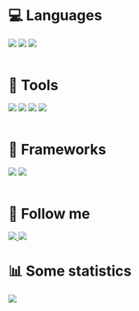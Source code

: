# 💻 Languages
<div align="left">
    <img src="https://img.shields.io/badge/-python-090909?style=for-the-badge&logo=python&logoColor=06D001"/>
    <img src="https://img.shields.io/badge/-C++-090909?style=for-the-badge&logo=C%2b%2b&logoColor=10439F" />
    <img src="https://img.shields.io/badge/-kotlin-090909?style=for-the-badge&logo=kotlin&logoColor=B125EA" />
</div> <br />

# 🔧 Tools
<div align="left">
    <img src="https://img.shields.io/badge/-git-4535C1?style=for-the-badge&logo=git&logoColor=FF8C00" />
    <img src="https://img.shields.io/badge/-firebase-323330?style=for-the-badge&logo=firebase&logoColor=F0E68C" />
    <img src="https://img.shields.io/badge/-latex-090909?style=for-the-badge&logo=latex&logoColor=179BAE" />
    <img src="https://img.shields.io/badge/-obsidian-090909?style=for-the-badge&logo=obsidian&logoColor=A88BFA" />
</div> <br />

# 👾 Frameworks
<div align="left">
    <img src="https://img.shields.io/badge/-qt-4535C1?style=for-the-badge&logo=qt&logoColor=00FF00" />
    <img src="https://img.shields.io/badge/-android-20232A?style=for-the-badge&logo=android" />
</div> <br />

# 📲 Follow me
<div align="left">
    <a href="https://t.me/Nep_pasha/">
        <img src="https://img.shields.io/badge/-telegram-090909?style=for-the-badge&logo=telegram" />
    </a>
    <a href="https://leetcode.com/u/GNU_nan0_machine_s0n/">
        <img src="https://img.shields.io/badge/-leetcode-090909?style=for-the-badge&logo=leetcode" />
    </a>
</div>

# 📊 Some statistics
<div align="left">
    <img src="https://github-profile-summary-cards.vercel.app/api/cards/repos-per-language?username=nepavellab&theme=dark" />
</div>
